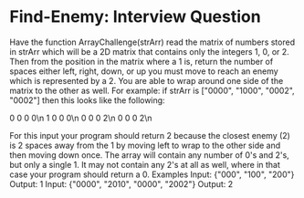 # Find-Enemy: Interview Question
Have the function ArrayChallenge(strArr) read the matrix of numbers stored in strArr which will be a 2D matrix that contains only the integers 1, 0, or 2. Then from the position in the matrix where a 1 is, return the number of spaces either left, right, down, or up you must move to reach an enemy which is represented by a 2. You are able to wrap around one side of the matrix to the other as well. For example: if strArr is ["0000", "1000", "0002", "0002"] then this looks like the following:

0 0 0 0\n
1 0 0 0\n
0 0 0 2\n
0 0 0 2\n

For this input your program should return 2 because the closest enemy (2) is 2 spaces away from the 1 by moving left to wrap to the other side and then moving down once. The array will contain any number of 0's and 2's, but only a single 1. It may not contain any 2's at all as well, where in that case your program should return a 0.
Examples
Input: {"000", "100", "200"}
Output: 1
Input: {"0000", "2010", "0000", "2002"}
Output: 2
